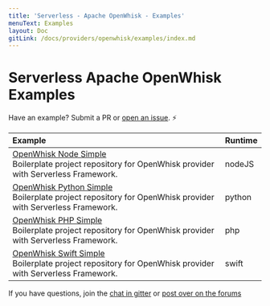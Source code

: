 ```yaml
---
title: 'Serverless - Apache OpenWhisk - Examples'
menuText: Examples
layout: Doc
gitLink: /docs/providers/openwhisk/examples/index.md
---
```


# Serverless Apache OpenWhisk Examples

Have an example? Submit a PR or [open an issue](https://github.com/serverless/examples/issues). ⚡️

| Example                                  | Runtime |
| :--------------------------------------- | :------ |
| [OpenWhisk Node Simple](https://github.com/serverless/examples/tree/master/openwhisk-node-simple) <br/> Boilerplate project repository for OpenWhisk provider with Serverless Framework. | nodeJS  |
| [OpenWhisk Python Simple](https://github.com/serverless/examples/tree/master/openwhisk-python-simple) <br/> Boilerplate project repository for OpenWhisk provider with Serverless Framework. | python |
| [OpenWhisk PHP Simple](https://github.com/serverless/examples/tree/master/openwhisk-php-simple) <br/> Boilerplate project repository for OpenWhisk provider with Serverless Framework. | php |
| [OpenWhisk Swift Simple](https://github.com/serverless/examples/tree/master/openwhisk-swift-simple) <br/> Boilerplate project repository for OpenWhisk provider with Serverless Framework. | swift |

If you have questions, join the [chat in gitter](https://gitter.im/serverless/serverless) or [post over on the forums](https://forum.serverless.com/)
